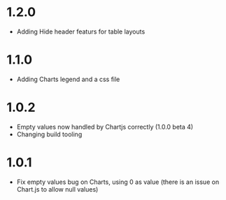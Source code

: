 # 1.2.0

 * Adding Hide header featurs for table layouts

# 1.1.0

 * Adding Charts legend and a css file

# 1.0.2

 * Empty values now handled by Chartjs correctly (1.0.0 beta 4)
 * Changing build tooling

# 1.0.1

 * Fix empty values bug on Charts, using 0 as value (there is an issue on Chart.js to allow null values)
